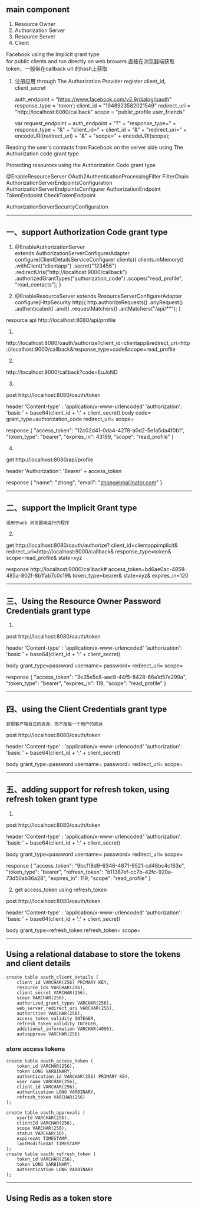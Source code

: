 ## main component
1.	Resource Owner
2.	Authorization Server
3.	Resource Server
4.	Client

Facebook using the Implicit grant type	
		for public clients and run directly on web browers
直接在浏览器端获取token，一般带在callback url 的hash上获取

1.	注册应用	through The Authorization Provider
	register client_id, client_secret
	
	auth_endpoint = "https://www.facebook.com/v2.9/dialog/oauth"
	response_type = 'token';
	client_id = "1948923582021549"
	redirect_uri = "http://localhost:8080/callback"
	scope = "public_profile user_friends"
	
	var request_endpoint = auth_endpoint + "?" +
		"response_type=" + response_type + "&" +
		"client_id=" + client_id + "&" +
		"redirect_uri=" + encodeURI(redirect_uri) + "&" +
		"scope=" + encodeURI(scope);

Reading the user's contacts from Facebook on the server side
	using The Authorization code grant type
	
Protecting resources using the Authorization Code grant type


@EnableResourceServer
OAuth2AuthenticationProcessingFilter
FilterChain
AuthorizationServerEndpointsConfiguration
AuthorizationServerEndpointsConfigurer
AuthorizationEndpoint
TokenEndpoint
CheckTokenEndpoint

AuthorizationServerSecurityConfiguration

---
## 一、support Authorization Code grant type

1.	
	@EnableAuthorizationServer	
	extends AuthorizationServerConfigurerAdapter
	configure(ClientDetailsServiceConfigurer clients){
		clients.inMemory()
            .withClient("clientapp")
            .secret("123456")
            .redirectUris("http://localhost:9000/callback")
            .authorizedGrantTypes("authorization_code")
            .scopes("read_profile", "read_contacts");
	}

2.
	@EnableResourceServer
	extends ResourceServerConfigurerAdapter
	configure(HttpSecurity http){
		http.authorizeRequests()
            .anyRequest()
            .authenticated()
        .and()
            .requestMatchers()
            .antMatchers("/api/**");
	}


resource api
	http://localhost:8080/api/profile

1.

http://localhost:8080/oauth/authorize?client_id=clientapp&redirect_uri=http
://localhost:9000/callback&response_type=code&scope=read_profile

2.

http://localhost:9000/callback?code=EuJoND

3.
post http://localhost:8080/oauth/token

header
	'Content-type' : 'application/x-www-urlencoded'
	'authorization': 'basic ' + base64(client_id + ':' + client_secret)
body
	code=
	grant_type=authorization_code
	redirect_uri=
	scope=

response
	{
		"access_token": "12c02d41-0da4-4278-a0d2-5e1a5da4f0b1",
		"token_type": "bearer",
		"expires_in": 43199,
		"scope": "read_profile"
	}

4.	
	
get	http://localhost:8080/api/profile

header
	'Authorization': 'Bearer' + access_token 
	
response
	{
		"name": "zhong",
		"email": "zhong@mailinator.com"
	}

---
## 二、support the Implicit Grant type
	适用于web 浏览器端运行的程序
	
2.	
get http://localhost:8080/oauth/authorize?
		client_id=clientappimplicit&
		redirect_uri=http://localhost:9000/callback&
		response_type=token&
		scope=read_profile&
		state=xyz

response
	http://localhost:9000/callback#
		access_token=bd6ae0ac-4858-485a-802f-8b1fab7c0c19&
		token_type=bearer&
		state=xyz&
		expires_in=120


---
## 三、Using the Resource Owner Password Credentials grant type

1.

post http://localhost:8080/oauth/token

header
	'Content-type' : 'application/x-www-urlencoded'
	'authorization': 'basic ' + base64(client_id + ':' + client_secret)

body
	grant_type=password
	username=
	password=
	redirect_uri=
	scope=
	
response
	{
		"access_token": "3e35e5c8-aac8-44f5-8428-66a1d57e299a",
		"token_type": "bearer",
		"expires_in": 119,
		"scope": "read_profile"
	}

---
## 四、using the Client Credentials grant type
	获取客户端自己的资源，而不是每一个用户的资源

post	http://localhost:8080/oauth/token

header
	'Content-type' : 'application/x-www-urlencoded'
	'authorization': 'basic ' + base64(client_id + ':' + client_secret)

body
	grant_type=password
	username=
	password=
	redirect_uri=
	scope=


---
## 五、adding support for refresh token, using refresh token grant type

1.

post http://localhost:8080/oauth/token

header
	'Content-type' : 'application/x-www-urlencoded'
	'authorization': 'basic ' + base64(client_id + ':' + client_secret)

body
	grant_type=password
	username=
	password=
	redirect_uri=
	scope=
	
response
	{
        "access_token": "9bcf18d9-6346-4871-9521-cd48bc4cf63e",
        "token_type": "bearer",
        "refresh_token": "b11387ef-cc7b-42fc-920a-73d50ab36a28",
        "expires_in": 119,
        "scope": "read_profile"
    }   

2.  get access_token using refresh_token

post http://localhost:8080/oauth/token

header
	'Content-type' : 'application/x-www-urlencoded'
	'authorization': 'basic ' + base64(client_id + ':' + client_secret)

body
	grant_type=refresh_token
	refresh_token=
	scope=

---
## Using a relational database to store the tokens and client details

```
create table oauth_client_details (
    client_id VARCHAR(256) PRIMARY KEY,
    resource_ids VARCHAR(256),
    client_secret VARCHAR(256),
    scope VARCHAR(256),
    authorized_grant_types VARCHAR(256),
    web_server_redirect_uri VARCHAR(256),
    authorities VARCHAR(256),
    access_token_validity INTEGER,
    refresh_token_validity INTEGER,
    additional_information VARCHAR(4096),
    autoapprove VARCHAR(256)
```
### store access tokens
```
create table oauth_access_token (
    token_id VARCHAR(256),
    token LONG VARBINARY,
    authentication_id VARCHAR(256) PRIMARY KEY,
    user_name VARCHAR(256),
    client_id VARCHAR(256),
    authentication LONG VARBINARY,
    refresh_token VARCHAR(256)
);
```
```
create table oauth_approvals (
    userId VARCHAR(256),
    clientId VARCHAR(256),
    scope VARCHAR(256),
    status VARCHAR(10),
    expiresAt TIMESTAMP,
    lastModifiedAt TIMESTAMP
);
create table oauth_refresh_token (
    token_id VARCHAR(256),
    token LONG VARBINARY,
    authentication LONG VARBINARY
);
```
---
## Using Redis as a token store





























